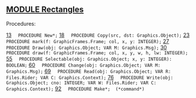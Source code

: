 
## [MODULE Rectangles](https://github.com/io-core/Draw/blob/main/Rectangles.Mod)

Procedures:

[13](https://github.com/io-core/Draw/blob/main/Rectangles.Mod#13) `  PROCEDURE New*;`
[18](https://github.com/io-core/Draw/blob/main/Rectangles.Mod#18) `  PROCEDURE Copy(src, dst: Graphics.Object);`
[23](https://github.com/io-core/Draw/blob/main/Rectangles.Mod#23) `  PROCEDURE mark(f: GraphicFrames.Frame; col, x, y: INTEGER);`
[27](https://github.com/io-core/Draw/blob/main/Rectangles.Mod#27) `  PROCEDURE Draw(obj: Graphics.Object; VAR M: Graphics.Msg);`
[30](https://github.com/io-core/Draw/blob/main/Rectangles.Mod#30) `    PROCEDURE draw(f: GraphicFrames.Frame; col, x, y, w, h, lw: INTEGER);`
[55](https://github.com/io-core/Draw/blob/main/Rectangles.Mod#55) `  PROCEDURE Selectable(obj: Graphics.Object; x, y: INTEGER): BOOLEAN;`
[60](https://github.com/io-core/Draw/blob/main/Rectangles.Mod#60) `  PROCEDURE Change(obj: Graphics.Object; VAR M: Graphics.Msg);`
[69](https://github.com/io-core/Draw/blob/main/Rectangles.Mod#69) `  PROCEDURE Read(obj: Graphics.Object; VAR R: Files.Rider; VAR C: Graphics.Context);`
[76](https://github.com/io-core/Draw/blob/main/Rectangles.Mod#76) `  PROCEDURE Write(obj: Graphics.Object; cno: INTEGER; VAR W: Files.Rider; VAR C: Graphics.Context);`
[92](https://github.com/io-core/Draw/blob/main/Rectangles.Mod#92) `  PROCEDURE Make*;  (*command*)`
